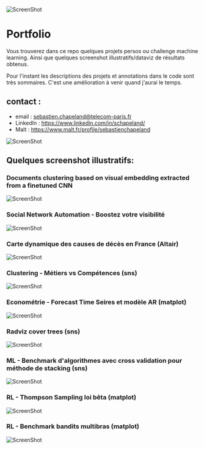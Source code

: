 ![ScreenShot](./pic/wordcloud.png?raw=true)

# Portfolio

Vous trouverez dans ce repo quelques projets persos ou challenge machine learning.
Ainsi que quelques screenshot illustratifs/dataviz de résultats obtenus.

Pour l'instant les descriptions des projets et annotations dans le code sont très sommaires. C'est une amélioration à venir quand j'aurai le temps.

## contact : 

- email : sebastien.chapeland@telecom-paris.fr
- LinkedIn : https://www.linkedin.com/in/schapeland/
- Malt : https://www.malt.fr/profile/sebastienchapeland

![ScreenShot](./pic/Entreprises.png?raw=true)

## Quelques screenshot illustratifs:

### Documents clustering based on visual embedding extracted from a finetuned CNN
![ScreenShot](./pic/10.png?raw=true)

### Social Network Automation - Boostez votre visibilité
![ScreenShot](./pic/0.png?raw=true)

### Carte dynamique des causes de décès en France (Altair)
![ScreenShot](./pic/1.png?raw=true)

### Clustering - Métiers vs Compétences (sns)
![ScreenShot](./pic/3.png?raw=true)

### Econométrie - Forecast Time Seires et modèle AR (matplot)
![ScreenShot](./pic/4.png?raw=true)

### Radviz cover trees (sns)
![ScreenShot](./pic/6.png?raw=true)

### ML - Benchmark d'algorithmes  avec cross validation pour méthode de stacking (sns)
![ScreenShot](./pic/7.png?raw=true)

### RL - Thompson Sampling loi bêta (matplot)
![ScreenShot](./pic/8.png?raw=true)

### RL - Benchmark bandits multibras (matplot)
![ScreenShot](./pic/9.png?raw=true)

